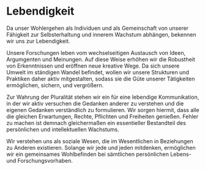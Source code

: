 # Lebendigkeit
Da unser Wohlergehen als Individuen und als Gemeinschaft von unserer Fähigkeit zur Selbsterhaltung und innerem Wachstum abhängen, bekennen wir uns zur Lebendigkeit.

Unsere Forschungen leben vom wechselseitigen Austausch von Ideen, Argumgenten und Meinungen. Auf diese Weise erhöhen wir die Robustheit von Erkenntnissen und eröffnen neue kreative Wege. Da sich unsere Umwelt im ständigen Wandel befindet, wollen wir unsere Strukturen und Praktiken daher aktiv mitgestalten, sodass sie die Güte unserer Tätigkeiten ermöglichen, sichern, und vergrößern.

Zur Wahrung der Pluralität stehen wir ein für eine lebendige Kommunikation, in der wir aktiv versuchen die Gedanken anderer zu verstehen und die eigenen Gedanken verständlich zu formulieren. Wir sorgen hiermit, dass alle die gleichen Erwartungen, Rechte, Pflichten und Freiheiten genießen. Fehler zu machen ist demnach gleichermaßen ein essentieller Bestandteil des persönlichen und intellektuellen Wachstums. 

Wir verstehen uns als soziale Wesen, die im Wesentlichen in Beziehungen zu Anderen existieren. Solange wir jede und jeden mitdenken, ermöglichen wir ein gemeinsames Wohlbefinden bei sämtlichen persönlichen Lebens- und Forschungsvorhaben.
